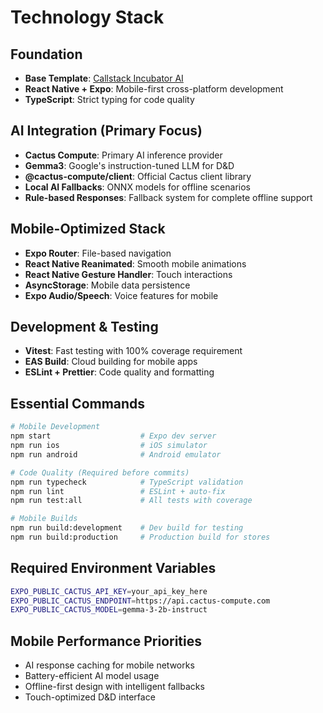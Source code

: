 # Technology Stack

## Foundation
- **Base Template**: [Callstack Incubator AI](https://github.com/callstackincubator/ai)
- **React Native + Expo**: Mobile-first cross-platform development
- **TypeScript**: Strict typing for code quality

## AI Integration (Primary Focus)
- **Cactus Compute**: Primary AI inference provider
- **Gemma3**: Google's instruction-tuned LLM for D&D
- **@cactus-compute/client**: Official Cactus client library
- **Local AI Fallbacks**: ONNX models for offline scenarios
- **Rule-based Responses**: Fallback system for complete offline support

## Mobile-Optimized Stack
- **Expo Router**: File-based navigation
- **React Native Reanimated**: Smooth mobile animations
- **React Native Gesture Handler**: Touch interactions
- **AsyncStorage**: Mobile data persistence
- **Expo Audio/Speech**: Voice features for mobile

## Development & Testing
- **Vitest**: Fast testing with 100% coverage requirement
- **EAS Build**: Cloud building for mobile apps
- **ESLint + Prettier**: Code quality and formatting

## Essential Commands

```bash
# Mobile Development
npm start                    # Expo dev server
npm run ios                  # iOS simulator
npm run android              # Android emulator

# Code Quality (Required before commits)
npm run typecheck            # TypeScript validation
npm run lint                 # ESLint + auto-fix
npm run test:all             # All tests with coverage

# Mobile Builds
npm run build:development    # Dev build for testing
npm run build:production     # Production build for stores
```

## Required Environment Variables
```bash
EXPO_PUBLIC_CACTUS_API_KEY=your_api_key_here
EXPO_PUBLIC_CACTUS_ENDPOINT=https://api.cactus-compute.com
EXPO_PUBLIC_CACTUS_MODEL=gemma-3-2b-instruct
```

## Mobile Performance Priorities
- AI response caching for mobile networks
- Battery-efficient AI model usage
- Offline-first design with intelligent fallbacks
- Touch-optimized D&D interface
